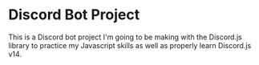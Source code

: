 # Discord Bot Project
This is a Discord bot project I'm going to be making with the Discord.js library to practice my Javascript skills as well as properly learn Discord.js v14.
